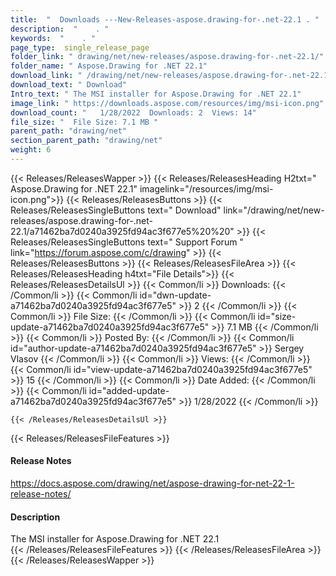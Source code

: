 ```yaml
---
title:  "  Downloads ---New-Releases-aspose.drawing-for-.net-22.1 . " 
description:  "    . " 
keywords:  "    . " 
page_type:  single_release_page
folder_link: " drawing/net/new-releases/aspose.drawing-for-.net-22.1/"
folder_name: " Aspose.Drawing for .NET 22.1"
download_link: " /drawing/net/new-releases/aspose.drawing-for-.net-22.1/a71462ba7d0240a3925fd94ac3f677e5"
download_text: " Download"
Intro_text: " The MSI installer for Aspose.Drawing for .NET 22.1"
image_link: " https://downloads.aspose.com/resources/img/msi-icon.png"
download_count: "   1/28/2022  Downloads: 2  Views: 14"
file_size: "  File Size: 7.1 MB "
parent_path: "drawing/net"
section_parent_path: "drawing/net"
weight: 6 
---
```


{{< Releases/ReleasesWapper >}}
  {{< Releases/ReleasesHeading H2txt=" Aspose.Drawing for .NET 22.1" imagelink="/resources/img/msi-icon.png">}}
  {{< Releases/ReleasesButtons >}}
    {{< Releases/ReleasesSingleButtons text=" Download" link="/drawing/net/new-releases/aspose.drawing-for-.net-22.1/a71462ba7d0240a3925fd94ac3f677e5%20%20" >}}
    {{< Releases/ReleasesSingleButtons text=" Support Forum " link="https://forum.aspose.com/c/drawing" >}}
  {{< Releases/ReleasesButtons >}}
  {{< Releases/ReleasesFileArea >}}
    {{< Releases/ReleasesHeading h4txt="File Details">}}
    {{< Releases/ReleasesDetailsUl >}}
            {{< Common/li  >}} Downloads: {{< /Common/li >}} 
      {{< Common/li id="dwn-update-a71462ba7d0240a3925fd94ac3f677e5" >}} 2 {{< /Common/li >}} 
      {{< Common/li  >}} File Size: {{< /Common/li >}} 
      {{< Common/li id="size-update-a71462ba7d0240a3925fd94ac3f677e5" >}} 7.1 MB {{< /Common/li >}} 
      {{< Common/li  >}} Posted By: {{< /Common/li >}} 
      {{< Common/li id="author-update-a71462ba7d0240a3925fd94ac3f677e5" >}} Sergey Vlasov {{< /Common/li >}} 
      {{< Common/li  >}} Views: {{< /Common/li >}} 
      {{< Common/li id="view-update-a71462ba7d0240a3925fd94ac3f677e5" >}} 15 {{< /Common/li >}} 
      {{< Common/li  >}} Date Added: {{< /Common/li >}} 
      {{< Common/li id="added-update-a71462ba7d0240a3925fd94ac3f677e5" >}} 1/28/2022 {{< /Common/li >}} 

    {{< /Releases/ReleasesDetailsUl >}}

  {{< Releases/ReleasesFileFeatures >}}
      <h4>Release Notes</h4><div><a href="https://docs.aspose.com/drawing/net/aspose-drawing-for-net-22-1-release-notes/">https://docs.aspose.com/drawing/net/aspose-drawing-for-net-22-1-release-notes/</a></div><h4>Description</h4><div class="HTMLDescription">The MSI installer for Aspose.Drawing for .NET 22.1</div>
  {{< /Releases/ReleasesFileFeatures >}}
 {{< /Releases/ReleasesFileArea >}}
{{< /Releases/ReleasesWapper >}}


